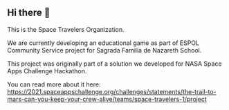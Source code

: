 ## Hi there 👋

This is the Space Travelers Organization. 

We are currently developing an educational game as part of ESPOL Community Service project for Sagrada Familia de Nazareth School.

This project was originally part of a solution we developed for NASA Space Apps Challenge Hackathon. 

You can read more about it here: https://2021.spaceappschallenge.org/challenges/statements/the-trail-to-mars-can-you-keep-your-crew-alive/teams/space-travelers-1/project 
<!--

**Here are some ideas to get you started:**

🙋‍♀️ A short introduction - what is your organization all about?
🌈 Contribution guidelines - how can the community get involved?
👩‍💻 Useful resources - where can the community find your docs? Is there anything else the community should know?
🍿 Fun facts - what does your team eat for breakfast?
🧙 Remember, you can do mighty things with the power of [Markdown](https://docs.github.com/github/writing-on-github/getting-started-with-writing-and-formatting-on-github/basic-writing-and-formatting-syntax)
-->
